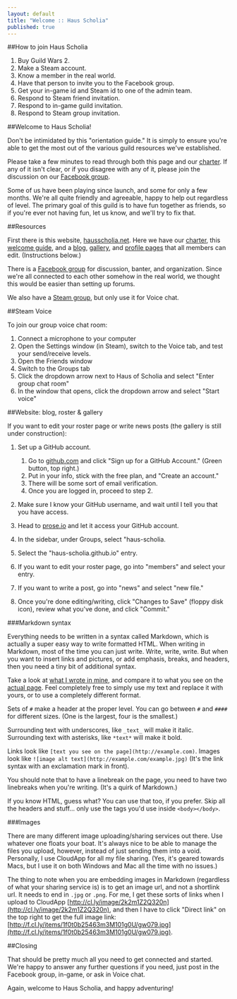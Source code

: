 ```yaml
---
layout: default
title: "Welcome :: Haus Scholia"
published: true
---
```


##How to join Haus Scholia

1. Buy Guild Wars 2.
2. Make a Steam account.
3. Know a member in the real world.
4. Have that person to invite you to the Facebook group.
5. Get your in-game id and Steam id to one of the admin team.
6. Respond to Steam friend invitation.
7. Respond to in-game guild invitation.
8. Respond to Steam group invitation.

##Welcome to Haus Scholia!

Don't be intimidated by this "orientation guide." It is simply to ensure you're able to get the most out of the various guild resources we've established.

Please take a few minutes to read through both this page and our [charter](http://hausscholia.net/charter). If any of it isn't clear, or if you disagree with any of it, please join the discussion on our [Facebook group](https://www.facebook.com/groups/516760688392090/).

Some of us have been playing since launch, and some for only a few months. We're all quite friendly and agreeable, happy to help out regardless of level. The primary goal of this guild is to have fun together as friends, so if you're ever not having fun, let us know, and we'll try to fix that.

##Resources

First there is this website, [hausscholia.net](http://hausscholia.net). Here we have our [charter](http://hausscholia.net/charter), this [welcome guide](http://hausscholia.net/welcome), and a [blog](http://hausscholia.net/news), [gallery](http://hausscholia.net/gallery), and [profile pages](http://hausscholia.net/roster) that all members can edit. (Instructions below.)

There is a [Facebook group](https://www.facebook.com/groups/516760688392090/) for discussion, banter, and organization. Since we're all connected to each other somehow in the real world, we thought this would be easier than setting up forums.

We also have a [Steam group](http://steamcommunity.com/groups/hausscholia), but only use it for Voice chat.

##Steam Voice

To join our group voice chat room:

1. Connect a microphone to your computer
2. Open the Settings window (in Steam), switch to the Voice tab, and test your send/receive levels.
3. Open the Friends window
4. Switch to the Groups tab
5. Click the dropdown arrow next to Haus of Scholia and select "Enter group chat room"
6. In the window that opens, click the dropdown arrow and select "Start voice"

##Website: blog, roster & gallery

If you want to edit your roster page or write news posts (the gallery is still under construction):

1. Set up a GitHub account.
    1. Go to [github.com](https://github.com/) and click "Sign up for a GitHub Account." (Green button, top right.)
    2. Put in your info, stick with the free plan, and "Create an account."
    3. There will be some sort of email verification.
    4. Once you are logged in, proceed to step 2.

2. Make sure I know your GitHub username, and wait until I tell you that you have access.
3. Head to [prose.io](http://prose.io/) and let it access your GitHub account.
4. In the sidebar, under Groups, select "haus-scholia.
5. Select the "haus-scholia.github.io" entry.
6. If you want to edit your roster page, go into "members" and select your entry.
7. If you want to write a post, go into "news" and select "new file."
8. Once you're done editing/writing, click "Changes to Save" (floppy disk icon), review what you've done, and click "Commit."

###Markdown syntax

Everything needs to be written in a syntax called Markdown, which is actually a super easy way to write formatted HTML. When writing in Markdown, most of the time you can just write. Write, write, write. But when you want to insert links and pictures, or add emphasis, breaks, and headers, then you need a tiny bit of additional syntax.

Take a look at [what I wrote in mine](https://raw.github.com/haus-scholia/haus-scholia.github.io/master/_posts/members/2013-09-23-Neranna-Taitar.markdown), and compare it to what you see on the [actual page](http://hausscholia.net/roster/Neranna-Taitar/). Feel completely free to simply use my text and replace it with yours, or to use a completely different format.

Sets of `#` make a header at the proper level. You can go between `#` and `####` for different sizes. (One is the largest, four is the smallest.)

Surrounding text with underscores, like `_text_` will make it italic. Surrounding text with asterisks, like `*text*` will make it bold.

Links look like `[text you see on the page](http://example.com)`. Images look like `![image alt text](http://example.com/example.jpg)` (It's the link syntax with an exclamation mark in front).

You should note that to have a linebreak on the page, you need to have two linebreaks when you're writing. (It's a quirk of Markdown.)

If you know HTML, guess what? You can use that too, if you prefer. Skip all the headers and stuff... only use the tags you'd use inside `<body></body>`.

###Images

There are many different image uploading/sharing services out there. Use whatever one floats your boat. It's always nice to be able to manage the files you upload, however, instead of just sending them into a void. Personally, I use CloudApp for all my file sharing. (Yes, it's geared towards Macs, but I use it on both Windows and Mac all the time with no issues.)

The thing to note when you are embedding images in Markdown (regardless of what your sharing service is) is to get an image url, and not a shortlink url. It needs to end in `.jpg` or `.png`. For me, I get these sorts of links when I upload to CloudApp [http://cl.ly/image/2k2m1Z2Q320n](http://cl.ly/image/2k2m1Z2Q320n), and then I have to click "Direct link" on the top right to get the full image link: [http://f.cl.ly/items/1f0t0b25463m3M101g0U/gw079.jpg](http://f.cl.ly/items/1f0t0b25463m3M101g0U/gw079.jpg).

##Closing

That should be pretty much all you need to get connected and started. We're happy to answer any further questions if you need, just post in the Facebook group, in-game, or ask in Voice chat.

Again, welcome to Haus Scholia, and happy adventuring!
